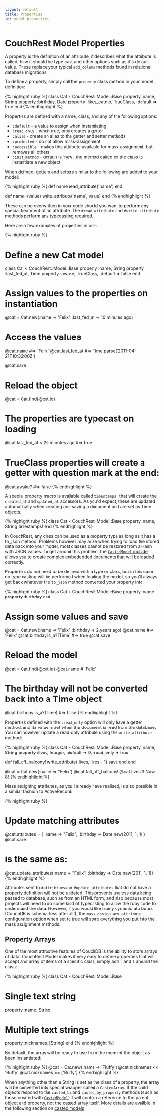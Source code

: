 ```yaml
---
layout: default
title: Properties
id: model_properties
---
```


# CouchRest Model Properties

A property is the definition of an attribute, it describes what the attribute is called, how it should
be type cast and other options such as it's default value. These replace your typical 
`add_column` methods found in relational database migrations.

To define a property, simply call the `property` class method in your model definition:

{% highlight ruby %}
class Cat < CouchRest::Model::Base
  property :name,     String
  property :birthday, Date
  property :likes_catnip, TrueClass, :default => true
end
{% endhighlight %}

Properties are defined with a name, class, and any of the following options:

 * `:default` - a value to assign when instantiating
 * `:read_only` - when true, only creates a getter
 * `:alias` - create an alias to the getter and setter methods
 * `:protected` - do not allow mass-assignment
 * `:accessible` - makes this attribute available for mass-assignment, but removes all others
 * `:init_method` - default is 'new', the method called on the class to instantiate a new object

When defined, getters and setters similar to the following are added to your model:

{% highlight ruby %}
def name
  read_attribute('name')
end

def name=(value)
  write_attribute('name', value)
end
{% endhighlight %}

These can be overwritten in your code should you want to perform any special treatment of an attribute. The `#read_attribute` and `#write_attribute` methods perform any typecasting required.

Here are a few examples of properties in use:

{% highlight ruby %}
# Define a new Cat model
class Cat < CouchRest::Model::Base
  property :name,        String
  property :last_fed_at, Time
  property :awake,       TrueClass, :default => false
end

# Assign values to the properties on instantiation
@cat = Cat.new(:name => 'Felix', :last_fed_at => 10.minutes.ago)

# Access the values
@cat.name   #=> 'Felix'
@cat.last_fed_at   #=> Time.parse('2011-04-21T10:32:00Z')

@cat.save

# Reload the object
@cat = Cat.find(@cat.id)

# The properties are typecast on loading
@cat.last_fed_at < 20.minutes.ago   #=> true

# TrueClass properties will create a getter with question mark at the end:
@cat.awake?   #=> false
{% endhighlight %}

A special property macro is available called `timestamps!` that will create the `created_at` and `updated_at` accessors. As you'd expect, these are updated automatically when creating and saving a document and are set as Time objects.

{% highlight ruby %}
class Cat < CouchRest::Model::Base
  property :name,        String
  timestamps!
end
{% endhighlight %}

In CouchRest, any class can be used as a property type as long as it has a to_json method. Problems however may arise when trying to load the stored data back into your model, most classes cannot be restored from a Hash with JSON values. To get around this problem, the [`CastedModel` include](/model/casted_models.html) allows you to create complex embededded documents that will be loaded correctly.

Properties do not need to be defined with a type or class, but in this case no type casting will be performed when loading the model, so you'll always get back whatever the `to_json` method converted your property into:

{% highlight ruby %}
class Cat < CouchRest::Model::Base
  property :name
  property :birthday
end

# Assign some values and save
@cat = Cat.new(:name => 'Felix', :birthday => 2.years.ago)
@cat.name        #=> 'Felix'
@cat.birthday.is_a?(Time)  #=> true
@cat.save

# Reload the model
@cat = Cat.find(@cat.id)
@cat.name        # 'Felix'

# The birthday will not be converted back into a Time object
@cat.birthday.is_a?(Time)  #=> false
{% endhighlight %}

Properties defined with the `:read_only` option will only have a getter method, and its value is set when the document
is read from the database. You can however update a read-only attribute using the `write_attribute` method:

{% highlight ruby %}
class Cat < CouchRest::Model::Base
  property :name, String
  property :lives, Integer, :default => 9, :read_only => true  

  def fall_off_balcony!
    write_attribute(:lives, lives - 1)
    save
  end
end

@cat = Cat.new(:name => "Felix")
@cat.fall_off_balcony!
@cat.lives    # Now 8!
{% endhighlight %}

Mass assigning attributes, as you'l already have realised, is also possible in a similar fashion to ActiveRecord:

{% highlight ruby %}
# Update matching attributes
@cat.attributes = { :name => "Felix", :birthday => Date.new(2011, 1, 1) }
@cat.save

# is the same as:
@cat.update_attributes(:name => "Felix", :birthday => Date.new(2011, 1, 1))
{% endhighlight %}

Attributes sent to `#attribtues=` or `#update_attributes` that do not have a property definition will not be updated. This provents useless data being passed to database, such as from an HTML form, and also because most projects will need to do some kind of typecasting to allow the ruby code to understand the data. However, if you would like truely
dynamic attributes (CouchDB is schema-less after all!), the `mass_assign_any_attribute` configuration option when set to true will store everything you put into the mass assignment methods.

## Property Arrays

One of the most attractive features of CouchDB is the ability to store arrays of data. CouchRest Model makes it very easy to define properties that will accept and array of items of a specific class, simply add `[` and `]` around the class:

{% highlight ruby %}
class Cat < CouchRest::Model::Base
  # Single text string
  property :name, String
  # Multiple text strings
  property :nicknames, [String]
end
{% endhighlight %}

By default, the array will be ready to use from the moment the object as been instantiated:

{% highlight ruby %}
@cat = Cat.new(:name => 'Fluffy')
@cat.nicknames << 'Buffy'
@cat.nicknames == ['Buffy']
{% endhighlight %}

When anything other than a String is set as the class of a property, the array will be converted
into special wrapper called a `CastedArray`. If the child objects respond to the `casted_by` and `casted_by_property` methods (such as those created with [`CastedModel`](/model/casted_models.html)) it will contain a reference to the parent object and property, not the casted array itself. More details are availble in the following section on [casted models](/model/casted_models.html)


